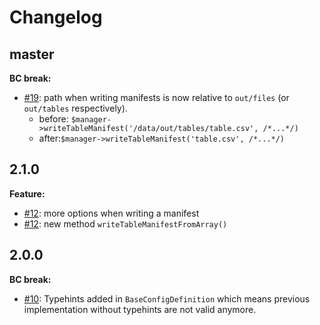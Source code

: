 # Changelog


## master

**BC break:** 
- [\#19](https://github.com/keboola/php-component/pull/19): path when writing manifests is now relative to `out/files` (or `out/tables` respectively). 
    - before: `$manager->writeTableManifest('/data/out/tables/table.csv', /*...*/)` 
    - after:`$manager->writeTableManifest('table.csv', /*...*/)`
    

## 2.1.0

**Feature:**

- [\#12](https://github.com/keboola/php-component/pull/12): more options when writing a manifest
- [\#12](https://github.com/keboola/php-component/pull/12): new method `writeTableManifestFromArray()`

## 2.0.0

**BC break:**
- [\#10](https://github.com/keboola/php-component/pull/10): Typehints added in `BaseConfigDefinition` which means previous implementation without typehints are not valid anymore. 
